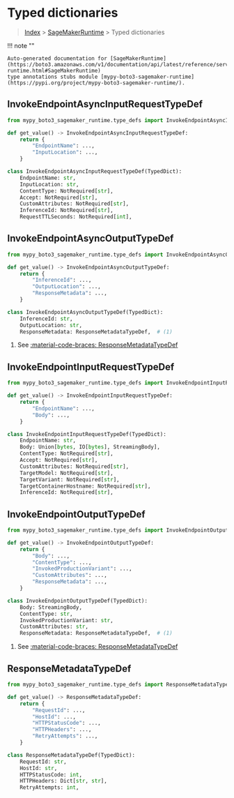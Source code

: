 # Typed dictionaries

> [Index](../README.md) > [SageMakerRuntime](./README.md) > Typed dictionaries

!!! note ""

    Auto-generated documentation for [SageMakerRuntime](https://boto3.amazonaws.com/v1/documentation/api/latest/reference/services/sagemaker-runtime.html#SageMakerRuntime)
    type annotations stubs module [mypy-boto3-sagemaker-runtime](https://pypi.org/project/mypy-boto3-sagemaker-runtime/).

## InvokeEndpointAsyncInputRequestTypeDef

```python title="Usage Example"
from mypy_boto3_sagemaker_runtime.type_defs import InvokeEndpointAsyncInputRequestTypeDef

def get_value() -> InvokeEndpointAsyncInputRequestTypeDef:
    return {
        "EndpointName": ...,
        "InputLocation": ...,
    }
```

```python title="Definition"
class InvokeEndpointAsyncInputRequestTypeDef(TypedDict):
    EndpointName: str,
    InputLocation: str,
    ContentType: NotRequired[str],
    Accept: NotRequired[str],
    CustomAttributes: NotRequired[str],
    InferenceId: NotRequired[str],
    RequestTTLSeconds: NotRequired[int],
```

## InvokeEndpointAsyncOutputTypeDef

```python title="Usage Example"
from mypy_boto3_sagemaker_runtime.type_defs import InvokeEndpointAsyncOutputTypeDef

def get_value() -> InvokeEndpointAsyncOutputTypeDef:
    return {
        "InferenceId": ...,
        "OutputLocation": ...,
        "ResponseMetadata": ...,
    }
```

```python title="Definition"
class InvokeEndpointAsyncOutputTypeDef(TypedDict):
    InferenceId: str,
    OutputLocation: str,
    ResponseMetadata: ResponseMetadataTypeDef,  # (1)
```

1. See [:material-code-braces: ResponseMetadataTypeDef](./type_defs.md#responsemetadatatypedef) 
## InvokeEndpointInputRequestTypeDef

```python title="Usage Example"
from mypy_boto3_sagemaker_runtime.type_defs import InvokeEndpointInputRequestTypeDef

def get_value() -> InvokeEndpointInputRequestTypeDef:
    return {
        "EndpointName": ...,
        "Body": ...,
    }
```

```python title="Definition"
class InvokeEndpointInputRequestTypeDef(TypedDict):
    EndpointName: str,
    Body: Union[bytes, IO[bytes], StreamingBody],
    ContentType: NotRequired[str],
    Accept: NotRequired[str],
    CustomAttributes: NotRequired[str],
    TargetModel: NotRequired[str],
    TargetVariant: NotRequired[str],
    TargetContainerHostname: NotRequired[str],
    InferenceId: NotRequired[str],
```

## InvokeEndpointOutputTypeDef

```python title="Usage Example"
from mypy_boto3_sagemaker_runtime.type_defs import InvokeEndpointOutputTypeDef

def get_value() -> InvokeEndpointOutputTypeDef:
    return {
        "Body": ...,
        "ContentType": ...,
        "InvokedProductionVariant": ...,
        "CustomAttributes": ...,
        "ResponseMetadata": ...,
    }
```

```python title="Definition"
class InvokeEndpointOutputTypeDef(TypedDict):
    Body: StreamingBody,
    ContentType: str,
    InvokedProductionVariant: str,
    CustomAttributes: str,
    ResponseMetadata: ResponseMetadataTypeDef,  # (1)
```

1. See [:material-code-braces: ResponseMetadataTypeDef](./type_defs.md#responsemetadatatypedef) 
## ResponseMetadataTypeDef

```python title="Usage Example"
from mypy_boto3_sagemaker_runtime.type_defs import ResponseMetadataTypeDef

def get_value() -> ResponseMetadataTypeDef:
    return {
        "RequestId": ...,
        "HostId": ...,
        "HTTPStatusCode": ...,
        "HTTPHeaders": ...,
        "RetryAttempts": ...,
    }
```

```python title="Definition"
class ResponseMetadataTypeDef(TypedDict):
    RequestId: str,
    HostId: str,
    HTTPStatusCode: int,
    HTTPHeaders: Dict[str, str],
    RetryAttempts: int,
```

